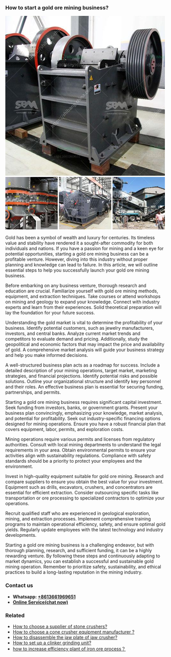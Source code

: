 <h3>How to start a gold ore mining business?</h3><img src='1701746028.jpg' alt=''><p>Gold has been a symbol of wealth and luxury for centuries. Its timeless value and stability have rendered it a sought-after commodity for both individuals and nations. If you have a passion for mining and a keen eye for potential opportunities, starting a gold ore mining business can be a profitable venture. However, diving into this industry without proper planning and knowledge can lead to failure. In this article, we will outline essential steps to help you successfully launch your gold ore mining business.</p><p>Before embarking on any business venture, thorough research and education are crucial. Familiarize yourself with gold ore mining methods, equipment, and extraction techniques. Take courses or attend workshops on mining and geology to expand your knowledge. Connect with industry experts and learn from their experiences. Solid theoretical preparation will lay the foundation for your future success.</p><p>Understanding the gold market is vital to determine the profitability of your business. Identify potential customers, such as jewelry manufacturers, investors, and central banks. Analyze current market trends and competitors to evaluate demand and pricing. Additionally, study the geopolitical and economic factors that may impact the price and availability of gold. A comprehensive market analysis will guide your business strategy and help you make informed decisions.</p><p>A well-structured business plan acts as a roadmap for success. Include a detailed description of your mining operations, target market, marketing strategies, and financial projections. Identify potential risks and possible solutions. Outline your organizational structure and identify key personnel and their roles. An effective business plan is essential for securing funding, partnerships, and permits.</p><p>Starting a gold ore mining business requires significant capital investment. Seek funding from investors, banks, or government grants. Present your business plan convincingly, emphasizing your knowledge, market analysis, and potential for profitability. Seek out industry-specific financing options designed for mining operations. Ensure you have a robust financial plan that covers equipment, labor, permits, and exploration costs.</p><p>Mining operations require various permits and licenses from regulatory authorities. Consult with local mining departments to understand the legal requirements in your area. Obtain environmental permits to ensure your activities align with sustainability regulations. Compliance with safety standards should be a priority to protect your employees and the environment.</p><p>Invest in high-quality equipment suitable for gold ore mining. Research and compare suppliers to ensure you obtain the best value for your investment. Equipment such as drills, excavators, crushers, and concentrators are essential for efficient extraction. Consider outsourcing specific tasks like transportation or ore processing to specialized contractors to optimize your operations.</p><p>Recruit qualified staff who are experienced in geological exploration, mining, and extraction processes. Implement comprehensive training programs to maintain operational efficiency, safety, and ensure optimal gold yields. Regularly update employees with the latest technology and industry developments.</p><p>Starting a gold ore mining business is a challenging endeavor, but with thorough planning, research, and sufficient funding, it can be a highly rewarding venture. By following these steps and continuously adapting to market dynamics, you can establish a successful and sustainable gold mining operation. Remember to prioritize safety, sustainability, and ethical practices to build a long-lasting reputation in the mining industry.</p><h3>Contact us</h3><ul><li><strong>Whatsapp:&nbsp;<a href="https://wa.me/8613661969651">+8613661969651</a></strong></li><li><a href="https://swt.shibang-china.com/?git&amp;zhl&amp;How to start a gold ore mining business"><strong>Online Service(chat now)</strong></a></li></ul><h3>Related</h3><ul><li><a href='How to choose a supplier of stone crushers.md'>How to choose a supplier of stone crushers?</a></li><li><a href='How to choose a cone crusher equipment manufacturer .md'>How to choose a cone crusher equipment manufacturer ?</a></li><li><a href='How to disassemble the jaw plate of jaw crusher.md'>How to disassemble the jaw plate of jaw crusher?</a></li><li><a href='How to set up a clinker grinding unit.md'>How to set up a clinker grinding unit?</a></li><li><a href='how to increase efficiency plant of iron ore process？.md'>how to increase efficiency plant of iron ore process？</a></li></ul>